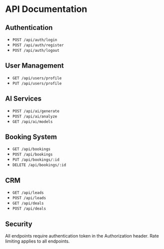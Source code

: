 
# API Documentation

## Authentication
- `POST /api/auth/login`
- `POST /api/auth/register`
- `POST /api/auth/logout`

## User Management
- `GET /api/users/profile`
- `PUT /api/users/profile`

## AI Services
- `POST /api/ai/generate`
- `POST /api/ai/analyze`
- `GET /api/ai/models`

## Booking System
- `GET /api/bookings`
- `POST /api/bookings`
- `PUT /api/bookings/:id`
- `DELETE /api/bookings/:id`

## CRM
- `GET /api/leads`
- `POST /api/leads`
- `GET /api/deals`
- `POST /api/deals`

## Security
All endpoints require authentication token in the Authorization header.
Rate limiting applies to all endpoints.
